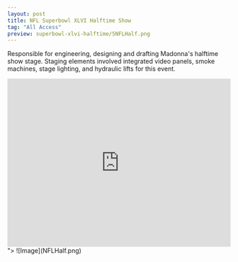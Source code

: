 ```yaml
---
layout: post
title: NFL Superbowl XLVI Halftime Show
tag: "All Access"
preview: superbowl-xlvi-halftime/5NFLHalf.png
---
```

Responsible for engineering, designing and drafting Madonna's halftime show stage. Staging elements involved integrated video panels, smoke machines, stage lighting, and hydraulic lifts for this event.

<iframe frameborder="0" scrolling="no" height="380" width="100%" src="https://www.youtube.com/embed/xPIiaSnYV5E" allow="autoplay; encrypted-media" allowfullscreen></iframe>">
![Image](NFLHalf.png)
